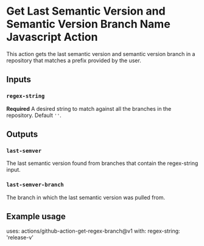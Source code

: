 
# Get Last Semantic Version and Semantic Version Branch Name Javascript Action

This action gets the last semantic version and semantic version branch in a repository that matches a prefix provided by the user.

## Inputs

### `regex-string`

**Required** A desired string to match against all the branches in the repository. Default `''`.

## Outputs

### `last-semver`

The last semantic version found from branches that contain the regex-string input.

### `last-semver-branch`

The branch in which the last semantic version was pulled from.

## Example usage

uses: actions/github-action-get-regex-branch@v1
with:
  regex-string: 'release-v'
  

